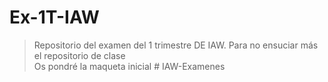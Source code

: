 # Ex-1T-IAW
> Repositorio del examen del 1 trimestre DE IAW. Para no ensuciar más el repositorio de clase  
  Os pondré la maqueta inicial 
#   I A W - E x a m e n e s  
 